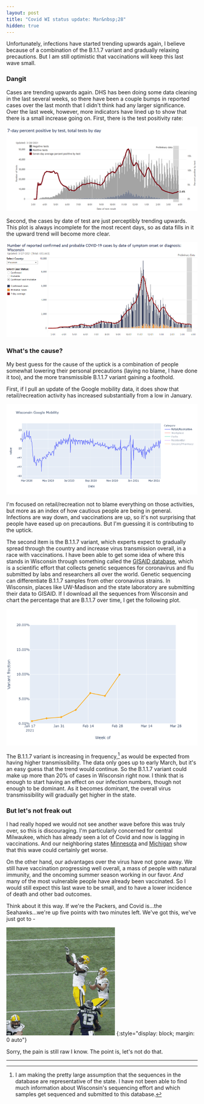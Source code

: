```yaml
---
layout: post
title: "Covid WI status update: Mar&nbsp;28"
hidden: true
---
```


Unfortunately, infections have started trending upwards again, I believe because of a combination of the B.1.1.7 variant and gradually relaxing precautions. But I am still optimistic that vaccinations will keep this last wave small.

### Dangit
Cases are trending upwards again. DHS has been doing some data cleaning in the last several weeks, so there have been a couple bumps in reported cases over the last month that I didn't think had any larger significance. Over the last week, however, more indicators have lined up to show that there is a small increase going on. First, there is the test positivity rate:

![DHS test positivity](../assets/DHS-Positivity_2021-03-27.png)

Second, the cases by date of test are just perceptibly trending upwards. This plot is always incomplete for the most recent days, so as data fills in it the upward trend will become more clear.

![DHS cases](../assets/DHS-Cases_2021-03-27.png)

### What's the cause?
My best guess for the cause of the uptick is a combination of people somewhat lowering their personal precautions (laying no blame, I have done it too), and the more transmissible B.1.1.7 variant gaining a foothold.

First, if I pull an update of the Google mobility data, it does show that retail/recreation activity has increased substantially from a low in January. 

![Mobility data](../assets/Mobility-Google-Recreation_2021-03-26.png)

I'm focused on retail/recreation not to blame everything on those activities, but more as an index of how cautious people are being in general. Infections are way down, and vaccinations are up, so it's not surprising that people have eased up on precautions. But I'm guessing it is contributing to the uptick.

The second item is the B.1.1.7 variant, which experts expect to gradually spread through the country and increase virus transmission overall, in a race with vaccinations. I have been able to get some idea of where this stands in Wisconsin through something called the [GISAID database](https://www.gisaid.org/), which is a scientific effort that collects genetic sequences for coronavirus and flu submitted by labs and researchers all over the world. Genetic sequencing can differentiate B.1.1.7 samples from other coronavirus strains. In Wisconsin, places like UW-Madison and the state laboratory are submitting their data to GISAID. If I download all the sequences from Wisconsin and chart the percentage that are B.1.1.7 over time, I get the following plot.

![B.1.1.7 from GISAID](../assets/Variant-Fraction-GISAID_2021-03-28.png)

The B.1.1.7 variant is increasing in frequency,[^GISAID] as would be expected from having higher transmissibility. The data only goes up to early March, but it's an easy guess that the trend would continue. So the B.1.1.7 variant could make up more than 20% of cases in Wisconsin right now. I think that is enough to start having an effect on our infection numbers, though not enough to be dominant. As it becomes dominant, the overall virus transmissibility will gradually get higher in the state.

### But let's not freak out
I had really hoped we would not see another wave before this was truly over, so this is discouraging. I'm particularly concerned for central Milwaukee, which has already seen a lot of Covid and now is lagging in vaccinations. And our neighboring states [Minnesota](https://twitter.com/dhmontgomery/status/1376206617264316416) and [Michigan](https://www.michigan.gov/coronavirus/0,9753,7-406-98163_98173---,00.html) show that this wave could certainly get worse.

On the other hand, our advantages over the virus have not gone away. We still have vaccination progressing well overall, a mass of people with natural immunity, and the oncoming summer season working in our favor. *And* many of the most vulnerable people have already been vaccinated. So I would still expect this last wave to be small, and to have a lower incidence of death and other bad outcomes.

Think about it this way. If we're the Packers, and Covid is...the Seahawks...we're up five points with two minutes left. We've got this, we've just got to -

![Onside kick](../assets/onsidekick.gif) {:style="display: block; margin: 0 auto"}

Sorry, the pain is still raw I know. The point is, let's not do that.

---

[^GISAID]: I am making the pretty large assumption that the sequences in the database are representative of the state. I have not been able to find much information about Wisconsin's sequencing effort and which samples get sequenced and submitted to this database.
